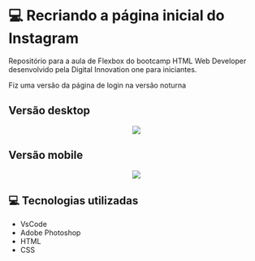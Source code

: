 
<h1>💻 Recriando a página inicial do Instagram</h1>

<p align=”center”><p> Repositório para a aula de Flexbox do bootcamp HTML Web Developer desenvolvido pela Digital Innovation one para iniciantes.<p>
<p> Fiz uma versão da página de login na versão noturna<p/></center>
  
<p align="center"><h2>Versão desktop</h2></center>
<p align="center"><img src="https://user-images.githubusercontent.com/79284447/116480341-8ad88980-a857-11eb-939b-9f6b1358eca2.png"></center>
<h2>Versão mobile</h2>
<p align="center"><img src="https://user-images.githubusercontent.com/79284447/116480345-8e6c1080-a857-11eb-9c3a-d191a6cc696c.png"></center>

<h2>💻 Tecnologias utilizadas </h2>
<ul>
  <li>VsCode</li>
  <li>Adobe Photoshop</li>
  <li>HTML</li>
  <li>CSS</li>
</ul>
